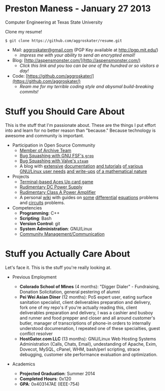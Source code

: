 # Preston Maness - January 27 2013

Computer Engineering at Texas State University

Clone my resume!

`$ git clone https://github.com/aggroskater/resume.git`

* Mail: aggroskater@gmail.com (PGP Key available at http://pgp.mit.edu/) 
    * _impress me with your ability to send an encrypted email!_
* Blog: [http://aspensmonster.com/](http://aspensmonster.com/) 
    * _Click this link and you too can be one of the hundred or so visitors a day!_
* Code: [https://github.com/aggroskater/](https://github.com/aggroskater/) 
    * _Ream me for my terrible coding style and abysmal build-breaking commits!_

# Stuff you Should Care About

This is the stuff that I'm passionate about. These are the things I put effort 
into and learn for no better reason than "because." Because technology is 
awesome and community is important.

* Participation in Open Source Community
    * [Member of Archive Team](http://www.archiveteam.org/index.php?title=Special%3ASearch&search=aggroskater&go=Go)
    * [Bug Squashing with GNU FSF's `grep`](https://savannah.gnu.org/bugs/index.php?36570)
    * [Bug Squashing with Valve's `steam`](https://github.com/ValveSoftware/steam-for-linux/issues/753)
    * A blog with [extensive](http://aspensmonster.com/2013/01/19/updated-procedures-for-installing-steam-for-linux-beta-on-debian-gnulinux-testingwheezy/) [documentation](http://aspensmonster.com/2011/10/22/setting-up-a-pxe-netboot-server-for-network-installations-of-gnulinux/) [and tutorials](http://aspensmonster.com/2011/09/11/installing-prboom-and-dosbox-without-root-privileges/) [of various GNU/Linux user needs](http://aspensmonster.com/2011/08/04/shell-scripting-for-pottermore/) [and write-ups](http://aspensmonster.com/2009/12/27/find-the-maclaurin-series-for-sqrtx1/) [of a mathematical nature](http://aspensmonster.com/2010/11/19/a-blood-brain-pharmacokinetic-model/)
* Projects
    * [Terminal-based Aces Up card game](https://github.com/aggroskater/cardgame.git)
    * [Rudimentary DC Power Supply](https://github.com/aggroskater/ee3350-project/blob/master/final-psu.png)
    * [Rudimentary Class A Power Amplifier](https://github.com/aggroskater/ee3350-project/blob/master/final-schem.png)
    * A personal [wiki](http://wiki.aspensmonster.com/) with guides on [some](http://wiki.aspensmonster.com/w/Y%27_-_1/2_y_%3D_2cos%28t%29) [differential](http://wiki.aspensmonster.com/w/Solve_the_equation_dy/dx_EQ_ay%2Bb_/_cy%2Bd) [equations](http://wiki.aspensmonster.com/w/Consider_the_Equation_dy/dx_%3D_y-4x_/_x-y) problems and [circuits](http://wiki.aspensmonster.com/w/For_the_circuit_shown_in_Fig._P2.23) problems.
* Competencies
    * __Programming__: C++
    * __Scripting__: Bash
    * __Version Control__: git
    * __System Administration__: GNU/Linux 
    * [Community Management/Communication](http://www.archiveteam.org/index.php?title=Talk:Parodius_Networking)

# Stuff you Actually Care About

Let's face it. This is the stuff you're really looking at. 

* Previous Employment
    * __Colorado School of Mines__ (4 months): "Digger Dialer" - Fundraising, Donation Solicitation, general pestering of alumni
    * __Pei Wei Asian Diner__ (12 months): PoS expert user, eating surface sanitation specialist, client deliverables preparation and delivery, fork one of my repo's if you're actually reading this, client deliverables preparation and delivery, I was a cashier and busboy and runner and food prepper and closer and all around customer's butler, manager of transcriptions of phone-in orders to internally understood documenation, I repeated one of these specialties, guest conflict resolver
    * __HostGator.com LLC__ (13 months): GNU/Linux Web Hosting Systems Administration (Calls, Chats, Email), undestanding of Apache, Exim, Dovecot, MySQL, cPanel, WHM, bash/perl scripting, strace debugging, customer site performance evaluation and optimization.  
 
* Academics
    * __Projected Graduation__: Summer 2014
    * __Completed Hours__: 0x120
    * __GPA__: 0x403147AE (IEEE-754)
